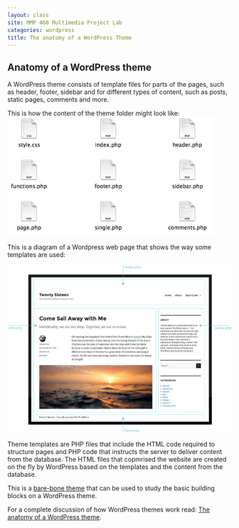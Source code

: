 ```yaml
---
layout: class
site: MMP 460 Multimedia Project Lab
categories: wordpress
title: The anatomy of a WordPress Theme
---
```


## Anatomy of a WordPress theme

A WordPress theme consists of template files for parts of the pages, such as header, footer, sidebar and for different types of content, such as posts, static pages, comments and more. 

This is how the content of the theme folder might look like:
![files](wp-files.png)

This is a diagram of a Wordpress web page that shows the way some templates are used:


![theme anatomy](theme-anatom.png)

Theme templates are PHP files that include the HTML code required to structure pages and PHP code that instructs the server to deliver content from the database. The HTML files that copmrised the website are created on the fly by WordPress based on the templates and the content from the database. 

This is a [bare-bone theme](https://github.com/bmcc-mmp/mmp460/tree/master/wordpress/MMP460-minimal-theme) that can be used to study the basic building blocks on a WordPress theme.  

For a complete discussion of how WordPress themes work read: [The anatomy of a WordPress theme](http://yoast.com/wordpress-theme-anatomy/).

